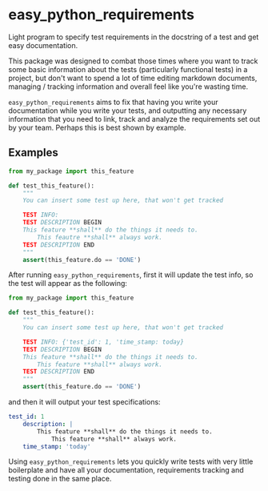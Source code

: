 # easy_python_requirements

Light program to specify test requirements in the docstring of a test and get easy documentation.

This package was designed to combat those times where you want to track some basic information about the tests (particularly functional tests) in a project, but don't want to spend a lot of time editing markdown documents, managing / tracking information and overall feel like you're wasting time.

`easy_python_requirements` aims to fix that having you write your documentation while you write your tests, and outputting any necessary information that you need to link, track and analyze the requirements set out by your team. Perhaps this is best shown by example.

## Examples

```python
from my_package import this_feature

def test_this_feature():
    """
    You can insert some test up here, that won't get tracked

    TEST INFO:
    TEST DESCRIPTION BEGIN
    This feature **shall** do the things it needs to.
        This feautre **shall** always work.
    TEST DESCRIPTION END
    """
    assert(this_feature.do == 'DONE')
```

After running `easy_python_requirements`, first it will update the test info, so the test will appear as the following:

```python
from my_package import this_feature

def test_this_feature():
    """
    You can insert some test up here, that won't get tracked

    TEST INFO: {'test_id': 1, 'time_stamp: today}
    TEST DESCRIPTION BEGIN
    This feature **shall** do the things it needs to.
        This feature **shall** always work.
    TEST DESCRIPTION END
    """
    assert(this_feature.do == 'DONE')
```

and then it will output your test specifications:

```YAML
test_id: 1
    description: |
        This feature **shall** do the things it needs to.
            This feature **shall** always work.
    time_stamp: 'today'
```

Using `easy_python_requirements` lets you quickly write tests with very little boilerplate and have all your documentation, requirements tracking and testing done in the same place.
